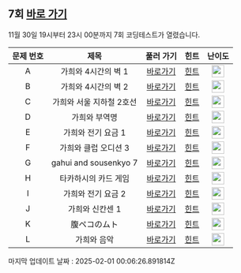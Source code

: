 ## 7회 [바로 가기](https://www.acmicpc.net/contest/view/1415)
11월 30일 19시부터 23시 00분까지 7회 코딩테스트가 열렸습니다.

|문제 번호|제목|풀러 가기|힌트|난이도|
|:------:|:-------------:|:-----:|:-----:|:-----:|
|A|가희와 4시간의 벽 1|[바로가기](https://www.acmicpc.net/problem/32775)|[힌트](https://github.com/cdog-gh/gh_coding_test/tree/main/7/01)| <img height="25px" width="25px" src="https://static.solved.ac/tier_small/1.svg"></img> |
|B|가희와 4시간의 벽 2|[바로가기](https://www.acmicpc.net/problem/32776)|[힌트](https://github.com/cdog-gh/gh_coding_test/tree/main/7/02)| <img height="25px" width="25px" src="https://static.solved.ac/tier_small/2.svg"></img> |
|C|가희와 서울 지하철 2호선|[바로가기](https://www.acmicpc.net/problem/32777)|[힌트](https://github.com/cdog-gh/gh_coding_test/tree/main/7/03)| <img height="25px" width="25px" src="https://static.solved.ac/tier_small/3.svg"></img> |
|D|가희와 부역명|[바로가기](https://www.acmicpc.net/problem/32778)|[힌트](https://github.com/cdog-gh/gh_coding_test/tree/main/7/04)| <img height="25px" width="25px" src="https://static.solved.ac/tier_small/3.svg"></img> |
|E|가희와 전기 요금 1|[바로가기](https://www.acmicpc.net/problem/32779)|[힌트](https://github.com/cdog-gh/gh_coding_test/tree/main/7/05)| <img height="25px" width="25px" src="https://static.solved.ac/tier_small/5.svg"></img> |
|F|가희와 클럽 오디션 3|[바로가기](https://www.acmicpc.net/problem/32780)|[힌트](https://github.com/cdog-gh/gh_coding_test/tree/main/7/06)| <img height="25px" width="25px" src="https://static.solved.ac/tier_small/12.svg"></img> |
|G|gahui and sousenkyo 7|[바로가기](https://www.acmicpc.net/problem/32786)|[힌트](https://github.com/cdog-gh/gh_coding_test/tree/main/7/07)| <img height="25px" width="25px" src="https://static.solved.ac/tier_small/13.svg"></img> |
|H|타카하시의 카드 게임|[바로가기](https://www.acmicpc.net/problem/32781)|[힌트](https://github.com/cdog-gh/gh_coding_test/tree/main/7/08)| <img height="25px" width="25px" src="https://static.solved.ac/tier_small/13.svg"></img> |
|I|가희와 전기 요금 2|[바로가기](https://www.acmicpc.net/problem/32783)|[힌트](https://github.com/cdog-gh/gh_coding_test/tree/main/7/09)| <img height="25px" width="25px" src="https://static.solved.ac/tier_small/12.svg"></img> |
|J|가희와 신칸센 1|[바로가기](https://www.acmicpc.net/problem/32784)|[힌트](https://github.com/cdog-gh/gh_coding_test/tree/main/7/10)| <img height="25px" width="25px" src="https://static.solved.ac/tier_small/19.svg"></img> |
|K|腹ペコのムト|[바로가기](https://www.acmicpc.net/problem/32785)|[힌트](https://github.com/cdog-gh/gh_coding_test/tree/main/7/11)| <img height="25px" width="25px" src="https://static.solved.ac/tier_small/16.svg"></img> |
|L|가희와 음악|[바로가기](https://www.acmicpc.net/problem/32782)|[힌트](https://github.com/cdog-gh/gh_coding_test/tree/main/7/12)| <img height="25px" width="25px" src="https://static.solved.ac/tier_small/14.svg"></img> |

마지막 업데이트 날짜 : 2025-02-01 00:06:26.891814Z